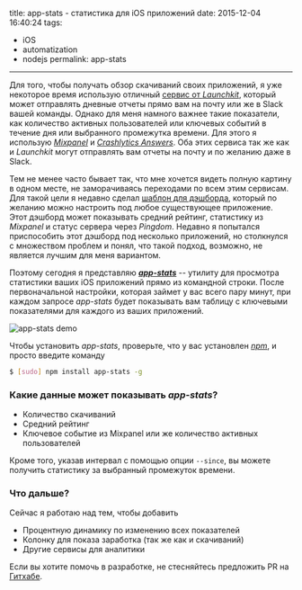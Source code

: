 title: app-stats - статистика для iOS приложений
date: 2015-12-04 16:40:24
tags:
- iOS
- automatization
- nodejs
permalink: app-stats
---

Для того, чтобы получать обзор скачиваний своих приложений, я уже некоторое время использую отличный [сервис от *Launchkit*](https://launchkit.io/sales), который может отправлять дневные отчеты прямо вам на почту или же в Slack вашей команды. Однако для меня намного важнее такие показатели, как количество активных пользователей или ключевых событий в течение дня или выбранного промежутка времени. Для этого я использую [*Mixpanel*](https://mixpanel.com) и [*Crashlytics Answers*](https://fabric.io). Оба этих сервиса так же как и *Launchkit* могут отправлять вам отчеты на почту и по желанию даже в Slack.

<!-- more -->

Тем не менее часто бывает так, что мне хочется видеть полную картину в одном месте, не заморачиваясь переходами по всем этим сервисам. Для такой цели я недавно сделал [шаблон для дэшборда](https://github.com/yenbekbay/seansy-dashboard), который по желанию можно настроить под любое существующее приложение. Этот дэшборд может показывать средний рейтинг, статистику из *Mixpanel* и статус сервера через *Pingdom*. Недавно я попытался приспособить этот дэшборд под несколько приложений, но столкнулся с множеством проблем и понял, что такой подход, возможно, не является лучшим для меня вариантом.

Поэтому сегодня я представляю [*__app-stats__*](https://github.com/yenbekbay/app-stats) -- утилиту для просмотра статистики ваших iOS приложений прямо из командной строки. После первоначальной настройки, которая займет у вас всего пару минут, при каждом запросе *app-stats* будет показывать вам таблицу с ключевыми показателями для каждого из ваших приложений.

![app-stats demo](/images/app-stats-demo.gif)

Чтобы установить *app-stats*, проверьте, что у вас установлен [*npm*](https://www.npmjs.com/), и просто введите команду
```bash
$ [sudo] npm install app-stats -g
```

### Какие данные может показывать *app-stats*?

- Количество скачиваний
- Средний рейтинг
- Ключевое событие из Mixpanel или же количество активных пользователей

Кроме того, указав интервал с помощью опции `--since`, вы можете получить статистику за выбранный промежуток времени.

### Что дальше?

Сейчас я работаю над тем, чтобы добавить
- Процентную динамику по изменению всех показателей
- Колонку для показа заработка (так же как и скачиваний)
- Другие сервисы для аналитики

Если вы хотите помочь в разработке, не стесняйтесь предложить PR на [Гитхабе](https://github.com/yenbekbay/app-stats).

